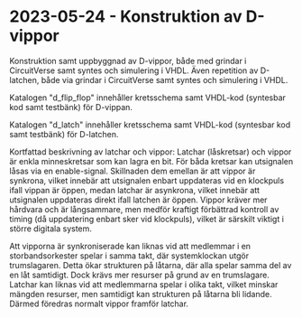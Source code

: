 # 2023-05-24 - Konstruktion av D-vippor
Konstruktion samt uppbyggnad av D-vippor, både med grindar i CircuitVerse samt syntes och simulering i VHDL.
Även repetition av D-latchen, både via grindar i CircuitVerse samt syntes och simulering i VHDL.

Katalogen "d_flip_flop" innehåller kretsschema samt VHDL-kod (syntesbar kod samt testbänk) för D-vippan.

Katalogen "d_latch" innehåller kretsschema samt VHDL-kod (syntesbar kod samt testbänk) för D-latchen.

Kortfattad beskrivning av latchar och vippor:
Latchar (låskretsar) och vippor är enkla minneskretsar som kan lagra en bit. För båda kretsar kan utsignalen låsas via en enable-signal.
Skillnaden dem emellan är att vippor är synkrona, vilket innebär att utsignalen enbart uppdateras vid en klockpuls ifall vippan är öppen, 
medan latchar är asynkrona, vilket innebär att utsignalen uppdateras direkt ifall latchen är öppen. Vippor kräver mer hårdvara och är långsammare,
men medför kraftigt förbättrad kontroll av timing (då uppdatering enbart sker vid klockpuls), vilket är särskilt viktigt i större digitala system.

Att vipporna är synkroniserade kan liknas vid att medlemmar i en storbandsorkester spelar i samma takt, där systemklockan utgör trumslagaren. 
Detta ökar strukturen på låtarna, där alla spelar samma del av en låt samtidigt. Dock krävs mer resurser på grund av en trumslagare.
Latchar kan liknas vid att medlemmarna spelar i olika takt, vilket minskar mängden resurser, men samtidigt kan strukturen på låtarna
bli lidande. Därmed föredras normalt vippor framför latchar.
